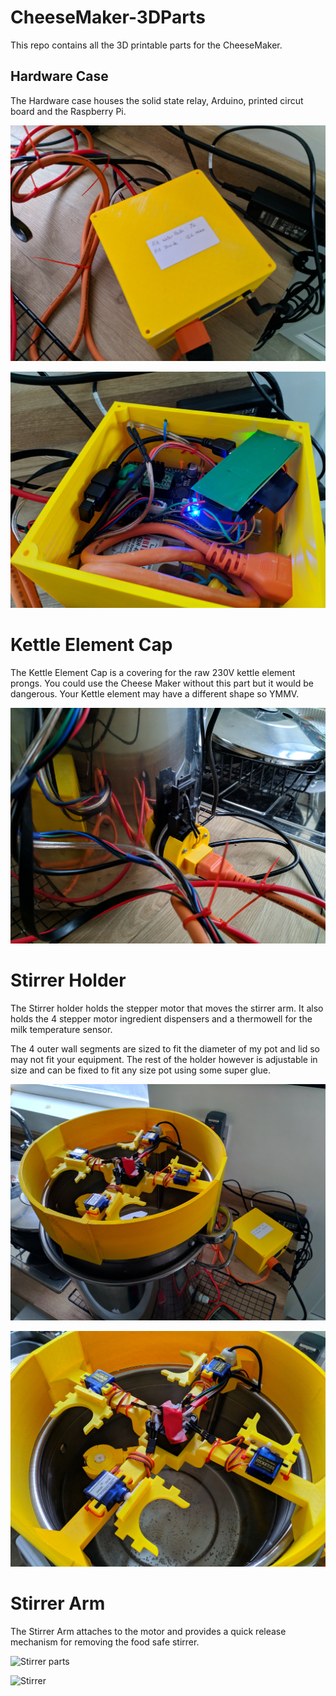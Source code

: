 # CheeseMaker-3DParts

This repo contains all the 3D printable parts for the CheeseMaker.

## Hardware Case
The Hardware case houses the solid state relay, Arduino, printed circut board and the Raspberry Pi.

![Electronics case](./images/Case.jpg)

![Inside electronics case](./images/CaseInside.jpg)

# Kettle Element Cap
The Kettle Element Cap is a covering for the raw 230V kettle element prongs. You could use the Cheese Maker without this part but it would be dangerous. Your Kettle element may have a different shape so YMMV.

![Cap](./images/KettleCap.jpg)

# Stirrer Holder
The Stirrer holder holds the stepper motor that moves the stirrer arm. It also holds the 4 stepper motor ingredient dispensers and a thermowell for the milk temperature sensor.

The 4 outer wall segments are sized to fit the diameter of my pot and lid so may not fit your equipment. The rest of the holder however is adjustable in size and can be fixed to fit any size pot using some super glue.

![Stirrer arm and the holder for it](./images/StirrerHolder.jpg)

![Stirrer arm and the holder for it](./images/StirrerHolder2.jpg)

# Stirrer Arm
The Stirrer Arm attaches to the motor and provides a quick release mechanism for removing the food safe stirrer.

![Stirrer parts](./images/Stirrer.jpg)

![Stirrer](./images/StirrerAttached.jpg)
